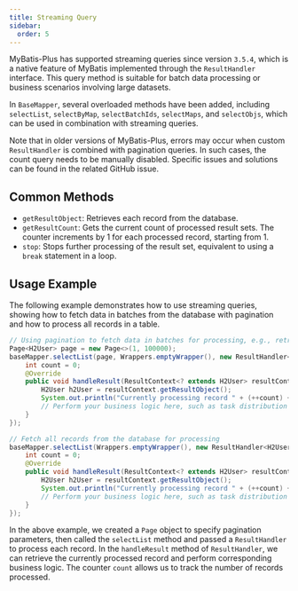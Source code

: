 ```yaml
---
title: Streaming Query
sidebar:
  order: 5
---
```


MyBatis-Plus has supported streaming queries since version `3.5.4`, which is a native feature of MyBatis implemented through the `ResultHandler` interface. This query method is suitable for batch data processing or business scenarios involving large datasets.

In `BaseMapper`, several overloaded methods have been added, including `selectList`, `selectByMap`, `selectBatchIds`, `selectMaps`, and `selectObjs`, which can be used in combination with streaming queries.

Note that in older versions of MyBatis-Plus, errors may occur when custom `ResultHandler` is combined with pagination queries. In such cases, the count query needs to be manually disabled. Specific issues and solutions can be found in the related GitHub issue.

## Common Methods

- `getResultObject`: Retrieves each record from the database.
- `getResultCount`: Gets the current count of processed result sets. The counter increments by 1 for each processed record, starting from 1.
- `stop`: Stops further processing of the result set, equivalent to using a `break` statement in a loop.

## Usage Example

The following example demonstrates how to use streaming queries, showing how to fetch data in batches from the database with pagination and how to process all records in a table.

```java
// Using pagination to fetch data in batches for processing, e.g., retrieving 100,000 records from the database for data processing
Page<H2User> page = new Page<>(1, 100000);
baseMapper.selectList(page, Wrappers.emptyWrapper(), new ResultHandler<H2User>() {
    int count = 0;
    @Override
    public void handleResult(ResultContext<? extends H2User> resultContext) {
        H2User h2User = resultContext.getResultObject();
        System.out.println("Currently processing record " + (++count) + ": " + h2User);
        // Perform your business logic here, such as task distribution
    }
});

// Fetch all records from the database for processing
baseMapper.selectList(Wrappers.emptyWrapper(), new ResultHandler<H2User>() {
    int count = 0;
    @Override
    public void handleResult(ResultContext<? extends H2User> resultContext) {
        H2User h2User = resultContext.getResultObject();
        System.out.println("Currently processing record " + (++count) + ": " + h2User);
        // Perform your business logic here, such as task distribution
    }
});
```

In the above example, we created a `Page` object to specify pagination parameters, then called the `selectList` method and passed a `ResultHandler` to process each record. In the `handleResult` method of `ResultHandler`, we can retrieve the currently processed record and perform corresponding business logic. The counter `count` allows us to track the number of records processed.

